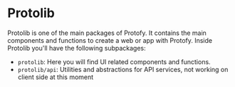# Protolib
Protolib is one of the main packages of Protofy. It contains the main components and functions to create a web or app with Protofy. Inside Protolib you'll have the following subpackages:

- `protolib`: Here you will find UI related components and functions. 
- `protolib/api`: Utilities and abstractions for API services, not working on client side at this moment
